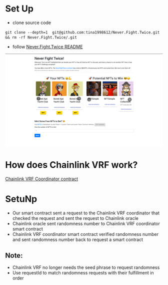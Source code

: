 # Set Up
- clone source code
```shell
git clone --depth=1  git@github.com:tina1998612/Never.Fight.Twice.git && rm -rf Never.Fight.Twice/.git
```
- follow [Never.Fight.Twice README](./Never.Fight.Twice/README.md)

![](./screenshots/Never.Fight.Twice.png)

# How does Chainlink VRF work?
[Chainlink VRF Coordinator contract](https://github.com/smartcontractkit/chainlink/blob/develop/contracts/src/v0.6/VRFCoordinator.sol)

# SetuNp
- Our smart contract sent a request to the Chainlink VRF coordinator that checked the request and sent the request to Chainlink oracle
- Chainlink oracle sent randomness number to Chainlink VRF coordinator smart contract
- Chainlink VRF coordinator smart contract verified randomness number and sent randomness number back to request a smart contract

## Note:
- Chainlink VRF no longer needs the seed phrase to request randomness
- Use requestId to match randomness requests with their fulfillment in order
